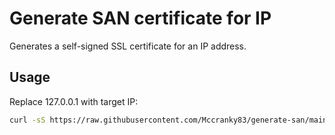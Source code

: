 # Generate SAN certificate for IP

Generates a self-signed SSL certificate for an IP address.

## Usage

Replace 127.0.0.1 with target IP:

```sh
curl -sS https://raw.githubusercontent.com/Mccranky83/generate-san/main/gen_san_crt.sh | bash -s 127.0.0.1
```
